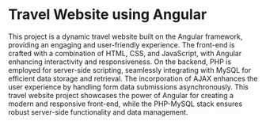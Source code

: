 # Travel Website using Angular
This project is a dynamic travel website built on the Angular framework, providing an engaging and user-friendly experience. The front-end is crafted with a combination of HTML, CSS, and JavaScript, with Angular enhancing interactivity and responsiveness. On the backend, PHP is employed for server-side scripting, seamlessly integrating with MySQL for efficient data storage and retrieval. The incorporation of AJAX enhances the user experience by handling form data submissions asynchronously. This travel website project showcases the power of Angular for creating a modern and responsive front-end, while the PHP-MySQL stack ensures robust server-side functionality and data management.
